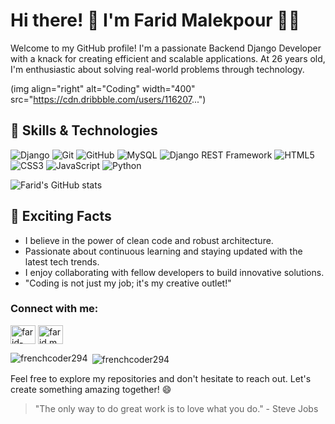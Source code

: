 # Hi there! 👋 I'm Farid Malekpour 👨‍💻

Welcome to my GitHub profile! I'm a passionate Backend Django Developer with a knack for creating efficient and scalable applications. At 26 years old, I'm enthusiastic about solving real-world problems through technology.

(img align="right" alt="Coding" width="400" src="https://cdn.dribbble.com/users/116207...")


## 🔧 Skills & Technologies
![Django](https://img.shields.io/badge/Django-092E20?style=for-the-badge&logo=django&logoColor=white)
![Git](https://img.shields.io/badge/Git-F05032?style=for-the-badge&logo=git&logoColor=white)
![GitHub](https://img.shields.io/badge/GitHub-181717?style=for-the-badge&logo=github&logoColor=white)
![MySQL](https://img.shields.io/badge/MySQL-4479A1?style=for-the-badge&logo=mysql&logoColor=white)
![Django REST Framework](https://img.shields.io/badge/Django_REST_Framework-092E20?style=for-the-badge&logo=django&logoColor=white)
![HTML5](https://img.shields.io/badge/HTML5-E34F26?style=for-the-badge&logo=html5&logoColor=white)
![CSS3](https://img.shields.io/badge/CSS3-1572B6?style=for-the-badge&logo=css3&logoColor=white)
![JavaScript](https://img.shields.io/badge/JavaScript-F7DF1E?style=for-the-badge&logo=javascript&logoColor=black)
![Python](https://img.shields.io/badge/Python-3776AB?style=for-the-badge&logo=python&logoColor=white)

![Farid's GitHub stats](https://github-readme-stats.vercel.app/api?username=frenchcoder294&show_icons=true&theme=radical)

## 🚀 Exciting Facts
- I believe in the power of clean code and robust architecture.
- Passionate about continuous learning and staying updated with the latest tech trends.
- I enjoy collaborating with fellow developers to build innovative solutions.
- "Coding is not just my job; it's my creative outlet!"

<h3 align="left">Connect with me:</h3>
<p align="left">
<a href="https://linkedin.com/in/farid-malekpour" target="blank"><img align="center" src="https://raw.githubusercontent.com/rahuldkjain/github-profile-readme-generator/master/src/images/icons/Social/linked-in-alt.svg" alt="farid-malekpour" height="30" width="40" /></a>
<a href="https://instagram.com/farid.malekpour294" target="blank"><img align="center" src="https://raw.githubusercontent.com/rahuldkjain/github-profile-readme-generator/master/src/images/icons/Social/instagram.svg" alt="farid.malekpour294" height="30" width="40" /></a>
</p>

<p><img align="left" src="https://github-readme-stats.vercel.app/api/top-langs?username=frenchcoder294&show_icons=true&locale=en&layout=compact" alt="frenchcoder294" /></p>

<p>&nbsp;<img align="center" src="https://github-readme-streak-stats.herokuapp.com/?user=frenchcoder294&" alt="frenchcoder294" /></p>

Feel free to explore my repositories and don't hesitate to reach out. Let's create something amazing together! 😄

> "The only way to do great work is to love what you do." - Steve Jobs
